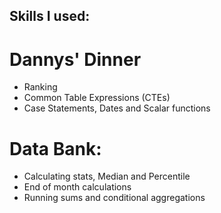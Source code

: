 ## Skills I used: 
# Dannys' Dinner
* Ranking
* Common Table Expressions (CTEs)
* Case Statements, Dates and Scalar functions
# Data Bank: 
* Calculating stats, Median and Percentile
* End of month calculations
* Running sums and conditional aggregations
